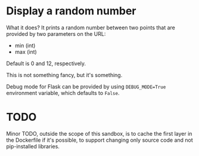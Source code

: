 # Display a random number

What it does? It prints a random number between two points that are provided by two parameters on the URL:

 * min (int)
 * max (int)
 
Default is 0 and 12, respectively.

This is not something fancy, but it's something.

Debug mode for Flask can be provided by using `DEBUG_MODE=True` environment variable, which defaults to `False`.

# TODO

Minor TODO, outside the scope of this sandbox, is to cache the first layer in the Dockerfile if it's possible, to support changing only source code and not pip-installed libraries.